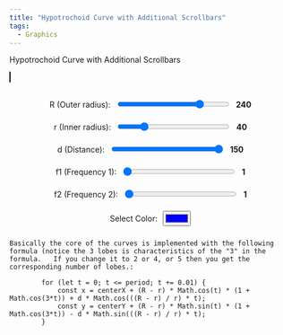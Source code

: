 ```yaml
---
title: "Hypotrochoid Curve with Additional Scrollbars"
tags:
  - Graphics
---
```


Hypotrochoid Curve with Additional Scrollbars

<style>
        canvas {
            border: 1px solid black;
        }
        .controls {
            margin-top: 20px;
            display: flex;
            flex-direction: column;
            align-items: center;
        }
        .control-group {
            margin: 10px 0;
            display: flex;
            align-items: center;
        }
        .control-group label {
            margin-right: 10px;
        }
        input[type="range"] {
            width: 200px;
        }
        .value-label {
            margin-left: 10px;
            font-weight: bold;
        }
</style>
<canvas id="canvas" width="1200" height="1200"></canvas>

<div class="controls">
        <div class="control-group">
            <label for="R">R (Outer radius):</label>
            <input type="range" id="R" min="50" max="300" value="240">
            <span id="R-value" class="value-label">240</span>
        </div>
        <div class="control-group">
            <label for="r">r (Inner radius):</label>
            <input type="range" id="r" min="10" max="150" value="40">
            <span id="r-value" class="value-label">40</span>
        </div>
        <div class="control-group">
            <label for="d">d (Distance):</label>
            <input type="range" id="d" min="10" max="150" value="150">
            <span id="d-value" class="value-label">150</span>
        </div>
        <div class="control-group">
            <label for="f1">f1 (Frequency 1):</label>
            <input type="range" id="f1" min="1" max="30" value="1">
            <span id="f1-value" class="value-label">1</span>
        </div>
        <div class="control-group">
            <label for="f2">f2 (Frequency 2):</label>
            <input type="range" id="f2" min="1" max="30" value="1">
            <span id="f2-value" class="value-label">1</span>
        </div>
        <div class="control-group">
            <label for="color">Select Color:</label>
            <input type="color" id="color" value="#0000ff">
        </div>
</div>
<script>
    const canvas = document.getElementById('canvas');
    const ctx = canvas.getContext('2d');

    let R = 240;
    let r = 40;
    let d = 150;
    let f1 = 1;
    let f2 = 3;
    let selectedColor = '#0000ff';

    // Function to calculate the GCD
    function gcd(a, b) {
        return b ? gcd(b, a % b) : Math.abs(a);
    }

    function drawHypotrochoid() {
        const width = canvas.width;
        const height = canvas.height;
        const centerX = width / 2;
        const centerY = height / 2;

        ctx.clearRect(0, 0, width, height);
        ctx.beginPath();
        ctx.strokeStyle = selectedColor;
        ctx.lineWidth = 2;

        const period = (2 * Math.PI * r) / gcd(R, r);
        for (let t = 0; t <= period; t += 0.01) {
            const x = centerX + (R - r) * Math.cos(f1*t) * (1 + Math.cos(f2*t)) + d * Math.cos(((R - r) / r) * t);
            const y = centerY + (R - r) * Math.sin(f1*t) * (1 + Math.cos(f2*t)) - d * Math.sin(((R - r) / r) * t);
            if (t === 0) ctx.moveTo(x, y);
            else ctx.lineTo(x, y);
        }

        ctx.stroke();
    }

    // Event listeners for controls
    document.getElementById('R').addEventListener('input', function () {
        R = parseInt(this.value);
        document.getElementById('R-value').innerText = this.value;
        drawHypotrochoid();
    });

    document.getElementById('r').addEventListener('input', function () {
        r = parseInt(this.value);
        document.getElementById('r-value').innerText = this.value;
        drawHypotrochoid();
    });

    document.getElementById('d').addEventListener('input', function () {
        d = parseInt(this.value);
        document.getElementById('d-value').innerText = this.value;
        drawHypotrochoid();
    });

    document.getElementById('color').addEventListener('input', function () {
        selectedColor = this.value;
        drawHypotrochoid();
    });

    document.getElementById('f1').addEventListener('input', function () {
        f1 = parseInt(this.value);
        document.getElementById('f1-value').innerText = this.value;
        drawHypotrochoid();
    });

    document.getElementById('f2').addEventListener('input', function () {
        f2 = parseInt(this.value);
        document.getElementById('f2-value').innerText = this.value;
        drawHypotrochoid();
    });

    // Initial draw
    drawHypotrochoid();
</script>


```
Basically the core of the curves is implemented with the following formula (notice the 3 lobes is characteristics of the "3" in the formula.   If you change it to 2 or 4, or 5 then you get the corresponding number of lobes.:

        for (let t = 0; t <= period; t += 0.01) {
            const x = centerX + (R - r) * Math.cos(t) * (1 + Math.cos(3*t)) + d * Math.cos(((R - r) / r) * t);
            const y = centerY + (R - r) * Math.sin(t) * (1 + Math.cos(3*t)) - d * Math.sin(((R - r) / r) * t);
        }

```
